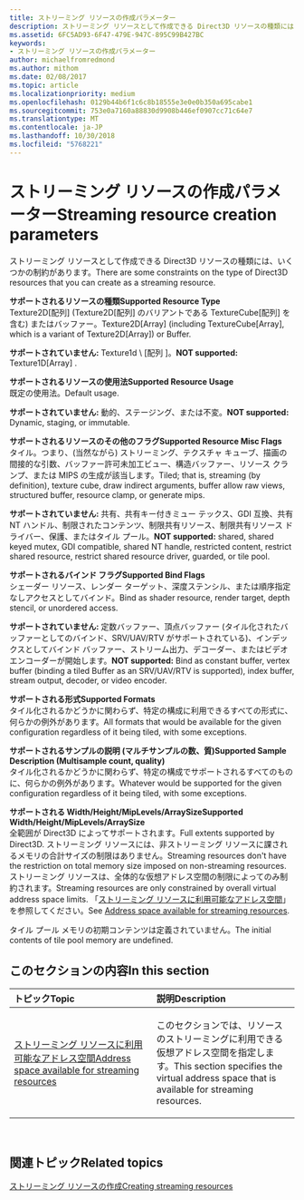```yaml
---
title: ストリーミング リソースの作成パラメーター
description: ストリーミング リソースとして作成できる Direct3D リソースの種類には、いくつかの制約があります。
ms.assetid: 6FC5AD93-6F47-479E-947C-895C99B427BC
keywords:
- ストリーミング リソースの作成パラメーター
author: michaelfromredmond
ms.author: mithom
ms.date: 02/08/2017
ms.topic: article
ms.localizationpriority: medium
ms.openlocfilehash: 0129b44b6f1c6c8b18555e3e0e0b350a695cabe1
ms.sourcegitcommit: 753e0a7160a88830d9908b446ef0907cc71c64e7
ms.translationtype: MT
ms.contentlocale: ja-JP
ms.lasthandoff: 10/30/2018
ms.locfileid: "5768221"
---
```

# <a name="streaming-resource-creation-parameters"></a><span data-ttu-id="a5388-104">ストリーミング リソースの作成パラメーター</span><span class="sxs-lookup"><span data-stu-id="a5388-104">Streaming resource creation parameters</span></span>


<span data-ttu-id="a5388-105">ストリーミング リソースとして作成できる Direct3D リソースの種類には、いくつかの制約があります。</span><span class="sxs-lookup"><span data-stu-id="a5388-105">There are some constraints on the type of Direct3D resources that you can create as a streaming resource.</span></span>

<span data-ttu-id="a5388-106"><span id="Supported-Resource-Type"></span><span id="supported-resource-type"></span><span id="SUPPORTED-RESOURCE-TYPE"></span>**サポートされるリソースの種類**</span><span class="sxs-lookup"><span data-stu-id="a5388-106"><span id="Supported-Resource-Type"></span><span id="supported-resource-type"></span><span id="SUPPORTED-RESOURCE-TYPE"></span>**Supported Resource Type**</span></span>  
<span data-ttu-id="a5388-107">Texture2D\[配列\] (Texture2D\[配列\] のバリアントである TextureCube\[配列\] を含む) またはバッファー。</span><span class="sxs-lookup"><span data-stu-id="a5388-107">Texture2D\[Array\] (including TextureCube\[Array\], which is a variant of Texture2D\[Array\]) or Buffer.</span></span>

<span data-ttu-id="a5388-108">**サポートされていません:** Texture1d \ [配列 \]。</span><span class="sxs-lookup"><span data-stu-id="a5388-108">**NOT supported:** Texture1D\[Array\] .</span></span>

<span data-ttu-id="a5388-109"><span id="Supported-Resource-Usage"></span><span id="supported-resource-usage"></span><span id="SUPPORTED-RESOURCE-USAGE"></span>**サポートされるリソースの使用法**</span><span class="sxs-lookup"><span data-stu-id="a5388-109"><span id="Supported-Resource-Usage"></span><span id="supported-resource-usage"></span><span id="SUPPORTED-RESOURCE-USAGE"></span>**Supported Resource Usage**</span></span>  
<span data-ttu-id="a5388-110">既定の使用法。</span><span class="sxs-lookup"><span data-stu-id="a5388-110">Default usage.</span></span>

<span data-ttu-id="a5388-111">**サポートされていません:** 動的、ステージング、または不変。</span><span class="sxs-lookup"><span data-stu-id="a5388-111">**NOT supported:** Dynamic, staging, or immutable.</span></span>

<span data-ttu-id="a5388-112"><span id="Supported-Resource-Misc-Flags"></span><span id="supported-resource-misc-flags"></span><span id="SUPPORTED-RESOURCE-MISC-FLAGS"></span>**サポートされるリソースのその他のフラグ**</span><span class="sxs-lookup"><span data-stu-id="a5388-112"><span id="Supported-Resource-Misc-Flags"></span><span id="supported-resource-misc-flags"></span><span id="SUPPORTED-RESOURCE-MISC-FLAGS"></span>**Supported Resource Misc Flags**</span></span>  
<span data-ttu-id="a5388-113">タイル。つまり、(当然ながら) ストリーミング、テクスチャ キューブ、描画の間接的な引数、バッファー許可未加工ビュー、構造バッファー、リソース クランプ、または MIPS の生成が該当します。</span><span class="sxs-lookup"><span data-stu-id="a5388-113">Tiled; that is, streaming (by definition), texture cube, draw indirect arguments, buffer allow raw views, structured buffer, resource clamp, or generate mips.</span></span>

<span data-ttu-id="a5388-114">**サポートされていません:** 共有、共有キー付きミュー テックス、GDI 互換、共有 NT ハンドル、制限されたコンテンツ、制限共有リソース、制限共有リソース ドライバー、保護、またはタイル プール。</span><span class="sxs-lookup"><span data-stu-id="a5388-114">**NOT supported:** shared, shared keyed mutex, GDI compatible, shared NT handle, restricted content, restrict shared resource, restrict shared resource driver, guarded, or tile pool.</span></span>

<span data-ttu-id="a5388-115"><span id="Supported-Bind-Flags"></span><span id="supported-bind-flags"></span><span id="SUPPORTED-BIND-FLAGS"></span>**サポートされるバインド フラグ**</span><span class="sxs-lookup"><span data-stu-id="a5388-115"><span id="Supported-Bind-Flags"></span><span id="supported-bind-flags"></span><span id="SUPPORTED-BIND-FLAGS"></span>**Supported Bind Flags**</span></span>  
<span data-ttu-id="a5388-116">シェーダー リソース、レンダー ターゲット、深度ステンシル、または順序指定なしアクセスとしてバインド。</span><span class="sxs-lookup"><span data-stu-id="a5388-116">Bind as shader resource, render target, depth stencil, or unordered access.</span></span>

<span data-ttu-id="a5388-117">**サポートされていません:** 定数バッファー、頂点バッファー (タイル化されたバッファーとしてのバインド、SRV/UAV/RTV がサポートされている)、インデックスとしてバインド バッファー、ストリーム出力、デコーダー、またはビデオ エンコーダーが開始します。</span><span class="sxs-lookup"><span data-stu-id="a5388-117">**NOT supported:** Bind as constant buffer, vertex buffer (binding a tiled Buffer as an SRV/UAV/RTV is supported), index buffer, stream output, decoder, or video encoder.</span></span>

<span data-ttu-id="a5388-118"><span id="Supported-Formats"></span><span id="supported-formats"></span><span id="SUPPORTED-FORMATS"></span>**サポートされる形式**</span><span class="sxs-lookup"><span data-stu-id="a5388-118"><span id="Supported-Formats"></span><span id="supported-formats"></span><span id="SUPPORTED-FORMATS"></span>**Supported Formats**</span></span>  
<span data-ttu-id="a5388-119">タイル化されるかどうかに関わらず、特定の構成に利用できるすべての形式に、何らかの例外があります。</span><span class="sxs-lookup"><span data-stu-id="a5388-119">All formats that would be available for the given configuration regardless of it being tiled, with some exceptions.</span></span>

<span data-ttu-id="a5388-120"><span id="Supported-Sample-Description--Multisample-count--quality-"></span><span id="supported-sample-description--multisample-count--quality-"></span><span id="SUPPORTED-SAMPLE-DESCRIPTION--MULTISAMPLE-COUNT--QUALITY-"></span>**サポートされるサンプルの説明 (マルチサンプルの数、質)**</span><span class="sxs-lookup"><span data-stu-id="a5388-120"><span id="Supported-Sample-Description--Multisample-count--quality-"></span><span id="supported-sample-description--multisample-count--quality-"></span><span id="SUPPORTED-SAMPLE-DESCRIPTION--MULTISAMPLE-COUNT--QUALITY-"></span>**Supported Sample Description (Multisample count, quality)**</span></span>  
<span data-ttu-id="a5388-121">タイル化されるかどうかに関わらず、特定の構成でサポートされるすべてのものに、何らかの例外があります。</span><span class="sxs-lookup"><span data-stu-id="a5388-121">Whatever would be supported for the given configuration regardless of it being tiled, with some exceptions.</span></span>

<span data-ttu-id="a5388-122"><span id="Supported-Width-Height-MipLevels-ArraySize"></span><span id="supported-width-height-miplevels-arraysize"></span><span id="SUPPORTED-WIDTH-HEIGHT-MIPLEVELS-ARRAYSIZE"></span>**サポートされる Width/Height/MipLevels/ArraySize**</span><span class="sxs-lookup"><span data-stu-id="a5388-122"><span id="Supported-Width-Height-MipLevels-ArraySize"></span><span id="supported-width-height-miplevels-arraysize"></span><span id="SUPPORTED-WIDTH-HEIGHT-MIPLEVELS-ARRAYSIZE"></span>**Supported Width/Height/MipLevels/ArraySize**</span></span>  
<span data-ttu-id="a5388-123">全範囲が Direct3D によってサポートされます。</span><span class="sxs-lookup"><span data-stu-id="a5388-123">Full extents supported by Direct3D.</span></span> <span data-ttu-id="a5388-124">ストリーミング リソースには、非ストリーミング リソースに課されるメモリの合計サイズの制限はありません。</span><span class="sxs-lookup"><span data-stu-id="a5388-124">Streaming resources don't have the restriction on total memory size imposed on non-streaming resources.</span></span> <span data-ttu-id="a5388-125">ストリーミング リソースは、全体的な仮想アドレス空間の制限によってのみ制約されます。</span><span class="sxs-lookup"><span data-stu-id="a5388-125">Streaming resources are only constrained by overall virtual address space limits.</span></span> <span data-ttu-id="a5388-126">「[ストリーミング リソースに利用可能なアドレス空間](address-space-available-for-streaming-resources.md)」を参照してください。</span><span class="sxs-lookup"><span data-stu-id="a5388-126">See [Address space available for streaming resources](address-space-available-for-streaming-resources.md).</span></span>

<span data-ttu-id="a5388-127">タイル プール メモリの初期コンテンツは定義されていません。</span><span class="sxs-lookup"><span data-stu-id="a5388-127">The initial contents of tile pool memory are undefined.</span></span>

## <a name="span-idin-this-sectionspanin-this-section"></a><span data-ttu-id="a5388-128"><span id="in-this-section"></span>このセクションの内容</span><span class="sxs-lookup"><span data-stu-id="a5388-128"><span id="in-this-section"></span>In this section</span></span>


<table>
<colgroup>
<col width="50%" />
<col width="50%" />
</colgroup>
<thead>
<tr class="header">
<th align="left"><span data-ttu-id="a5388-129">トピック</span><span class="sxs-lookup"><span data-stu-id="a5388-129">Topic</span></span></th>
<th align="left"><span data-ttu-id="a5388-130">説明</span><span class="sxs-lookup"><span data-stu-id="a5388-130">Description</span></span></th>
</tr>
</thead>
<tbody>
<tr class="odd">
<td align="left"><p><a href="address-space-available-for-streaming-resources.md"><span data-ttu-id="a5388-131">ストリーミング リソースに利用可能なアドレス空間</span><span class="sxs-lookup"><span data-stu-id="a5388-131">Address space available for streaming resources</span></span></a></p></td>
<td align="left"><p><span data-ttu-id="a5388-132">このセクションでは、リソースのストリーミングに利用できる仮想アドレス空間を指定します。</span><span class="sxs-lookup"><span data-stu-id="a5388-132">This section specifies the virtual address space that is available for streaming resources.</span></span></p></td>
</tr>
</tbody>
</table>

 

## <a name="span-idrelated-topicsspanrelated-topics"></a><span data-ttu-id="a5388-133"><span id="related-topics"></span>関連トピック</span><span class="sxs-lookup"><span data-stu-id="a5388-133"><span id="related-topics"></span>Related topics</span></span>


[<span data-ttu-id="a5388-134">ストリーミング リソースの作成</span><span class="sxs-lookup"><span data-stu-id="a5388-134">Creating streaming resources</span></span>](creating-streaming-resources.md)

 

 




